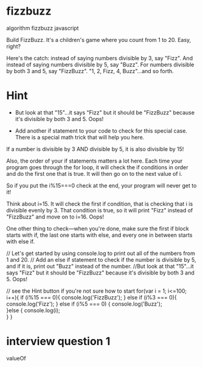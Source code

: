 # fizzbuzz
algorithm fizzbuzz javascript

Build FizzBuzz. It's a children's game where you count from 1 to 20. Easy, right?

Here's the catch: instead of saying numbers divisible by 3, say "Fizz". And instead of saying numbers divisible by 5, say "Buzz". For numbers divisible by both 3 and 5, say "FizzBuzz". "1, 2, Fizz, 4, Buzz"...and so forth.

# Hint

- But look at that "15"...it says "Fizz" but it should be "FizzBuzz" because it's divisible by both 3 and 5. Oops!

- Add another if statement to your code to check for this special case.
There is a special math trick that will help you here.

If a number is divisible by 3 AND divisible by 5, it is also divisible by 15!

Also, the order of your if statements matters a lot here. Each time your program goes through the for loop, it will check the if conditions in order and do the first one that is true. It will then go on to the next value of i.

So if you put the i%15===0 check at the end, your program will never get to it!

Think about i=15. It will check the first if condition, that is checking that i is divisible evenly by 3. That condition is true, so it will print "Fizz" instead of "FizzBuzz" and move on to i=16. Oops!

One other thing to check—when you're done, make sure the first if block starts with if, the last one starts with else, and every one in between starts with else if.

// Let's get started by using console.log to print out all of the numbers from 1 and 20.
// Add an else if statement to check if the number is divisible by 5, and if it is, print out "Buzz" instead of the number.
//But look at that "15"...it says "Fizz" but it should be "FizzBuzz" because it's divisible by both 3 and 5. Oops!



// see the Hint button if you're not sure how to start
for(var i = 1; i<=100; i++){
    if (i%15 === 0){
        console.log('FizzBuzz');
    } else if (i%3 === 0){
        console.log('Fizz');
    } else if (i%5 === 0) {
        console.log('Buzz');    
    }else {
        console.log(i);        
    }
}

# interview question 1
valueOf